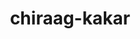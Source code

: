 ---
title: chiraag-kakar
github: https://github.com/chiraag-kakar
mode: light
transition: 1s
score: 53.4
archetype:
- Code
- Minimalistic
---